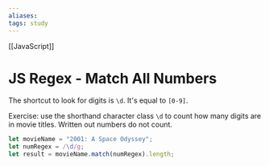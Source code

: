 ```yaml
---
aliases:
tags: study
---
```

[[JavaScript]]
# JS Regex - Match All Numbers
The shortcut to look for digits is `\d`. It's equal to `[0-9]`.

Exercise: use the shorthand character class `\d` to count how many digits are in movie titles. Written out numbers do not count.

```js
let movieName = "2001: A Space Odyssey";
let numRegex = /\d/g;
let result = movieName.match(numRegex).length;
```